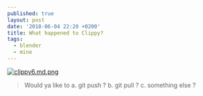 ```yaml
---
published: true
layout: post
date: '2018-06-04 22:20 +0200'
title: What happened to Clippy?
tags:
  - blender
  - mine
---
```

[![clippy6.md.png](https://cdn.scrot.moe/images/2018/06/04/clippy6.md.png)](https://cdn.scrot.moe/images/2018/06/04/clippy6.png)

> Would ya like to
> a. git push ?
> b. git pull ?
> c. something else ?
